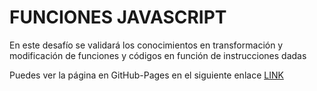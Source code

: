 # FUNCIONES JAVASCRIPT
En este desafío se validará los conocimientos en transformación y modificación de funciones y códigos en función de instrucciones dadas

Puedes ver la página en GitHub-Pages en el siguiente enlace [LINK](https://camijaviera.github.io/Desafio2-Javascript-Condiciones/)